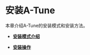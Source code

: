 # 安装A-Tune<a name="ZH-CN_TOPIC_0213178452"></a>

本章介绍A-Tune的安装模式和安装方法。

-   **[安装模式介绍](安装模式介绍.md)**  

-   **[安装操作](安装操作.md)**  


